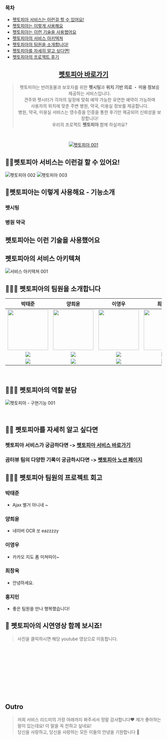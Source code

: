 <!-- TOC -->
### 목차
* [펫토피아 서비스는 이런걸 할 수 있어요!](#곰터뷰-서비스는-이런걸-할-수-있어요)
* [펫토피아는 이렇게 사용해요](#펫토피아는-이렇게-사용해요)
* [펫토피아는 이런 기술을 사용했어요](#펫토피아는-이런-기술을-사용했어요)
* [펫토피아의 서비스 아키텍쳐](#펫토피아의-서비스-아키텍쳐)
* [펫토피아의 팀원을 소개합니다!](#펫토피아의-팀원을-소개합니다!)
* [펫토피아를 자세히 알고 싶다면!](#펫토피아를-자세히-알고-싶다면!)
* [펫토피아의 프로젝트 후기](#펫토피아의-프로젝트-후기)

<!-- TOC -->

<div align="center">

## [펫토피아 바로가기](http://www.pettopia.cloud/)

> 펫토피아는 반려동물과 보호자를 위한 **펫시팅**과  **위치 기반 의료 ・ 미용 정보**를 제공하는 서비스입니다.  
> 견주와 펫시터가 각자의 일정에 맞춰 예약 가능한 유연한 예약이 가능하며<br/>
> 사용자의 위치에 맞춘 주변 병원, 약국, 미용실 정보를 제공합니다.<br/>
> 병원, 약국, 미용실 서비스는 영수증을 인증을 통한 후기만 제공되어 신뢰성을 보장합니다!<br/>
> 우리의 프로젝트 **펫토피아** 함께 하실까요?

<br />

<a href="(http://www.pettopia.cloud/)">

![펫토피아 001](https://github.com/user-attachments/assets/4aea9c36-b24d-45a0-845a-c4ad0052f62c)
<br/>

</a>
</div>




## 👋🏻펫토피아 서비스는 이런걸 할 수 있어요!

![펫토피아 002](https://github.com/user-attachments/assets/ddce1fc7-a170-4ee3-9f24-f488eb4c6f03)
![펫토피아 003](https://github.com/user-attachments/assets/9b21d4a2-3bcf-4781-8816-7172e00e538f)


## 🦾펫토피아는 이렇게 사용해요 - 기능소개
### 펫시팅
### 병원 약국 

## 펫토피아는 이런 기술을 사용했어요


## 펫토피아의 서비스 아키텍쳐

![서비스 아키텍쳐 001](https://github.com/user-attachments/assets/2961ad0b-09bc-4793-a95b-b34f5ec3f9be)


## 👨🏼‍💻 펫토피아의 팀원을 소개합니다
박태준|양희윤|이영우|최창욱|홍지민|
:-:|:-:|:-:|:-:|:-:
<img src='https://avatars.githubusercontent.com/u/39152134?v=4' height=130 width=130></img>|<img src='' height=130 width=130></img>|<img src='' height=130 width=130></img>|<img src='' height=130 width=130></img>|<img src='' height=130 width=130></img>|
<a href="https://github.com/mjk0618" target="_blank"><img src="https://img.shields.io/badge/GitHub-black.svg?&style=round&logo=github"/></a>|<a href="https://github.com/Kim-Ju-won" target="_blank"><img src="https://img.shields.io/badge/GitHub-black.svg?&style=round&logo=github"/></a>|<a href="https://github.com/taemin6697" target="_blank"><img src="https://img.shields.io/badge/GitHub-black.svg?&style=round&logo=github"/></a>|<a href="https://github.com/jun048098" target="_blank"><img src="https://img.shields.io/badge/GitHub-black.svg?&style=round&logo=github"/></a>|<a href="https://github.com/SangwonYoon" target="_blank"><img src="https://img.shields.io/badge/GitHub-black.svg?&style=round&logo=github"/></a>
<a href="mailto:kminjae618@gmail.com" target="_blank"><img src="https://img.shields.io/badge/Gmail-EA4335?style&logo=Gmail&logoColor=white"/></a>|<a href="mailto:uomnf97@gmail.com" target="_blank"><img src="https://img.shields.io/badge/Gmail-EA4335?style&logo=Gmail&logoColor=white"/></a>|<a href="mailto:taemin6697@gmail.com" target="_blank"><img src="https://img.shields.io/badge/Gmail-EA4335?style&logo=Gmail&logoColor=white"/></a>|<a href="mailto:jun048098@gmail.com" target="_blank"><img src="https://img.shields.io/badge/Gmail-EA4335?style&logo=Gmail&logoColor=white"/></a>|<a href="mailto:iandr0805@gmail.com" target="_blank"><img src="https://img.shields.io/badge/Gmail-EA4335?style&logo=Gmail&logoColor=white"/></a>|

<br>

## 👨🏼‍💻 펫토피아의 역할 분담
![펫토피아 - 구현기능 001](https://github.com/user-attachments/assets/e0fbf253-78f9-4377-90f5-eb2149b26d6b)

<br>


## 🕵🏻 펫토피아를 자세히 알고 싶다면

### 펫토피아 **서비스**가 궁금하다면 -> [펫토피아 서비스 바로가기](http://www.pettopia.cloud/)

### 곰터뷰 팀의 **다양한 기록**이 궁금하시다면 -> [펫토피아 노션 페이지](https://shqkel.notion.site/dodo-dog-7330e7d90c964b01ac14e66f14a37e98?pvs=4)


## 👩🏻‍💻 펫토피아 팀원의 프로젝트 회고

### 박태준
- Ajax 별거 아니네 ~ 

### 양희윤
- 네이버 OCR 쏘 eazzzzy

### 이영우
- 카카오 지도 폼 미쳐따이~

### 최창욱
- 안녕하세요. 

### 홍지민
- 좋은 팀원을 만나 행복했습니다!

## 🎥 펫토피아의 시연영상 함께 보시죠!

> 사진을 클릭하시면 해당 youtube 영상으로 이동합니다.


<br/>
<br/>
<br/>
<br/>
<br/>
<br/>
<br/>
<br/>
<br/>

## Outro

> 저희 서비스 리드미의 가장 아래까지 봐주셔서 정말 감사합니다❤️
> 제가 좋아하는 말이 있는데요! 이 말을 꼭 전하고 싶네요!  
> 당신을 사랑하고, 당신을 사랑하는 모든 이들의 안녕을 기원합니다 🤗
